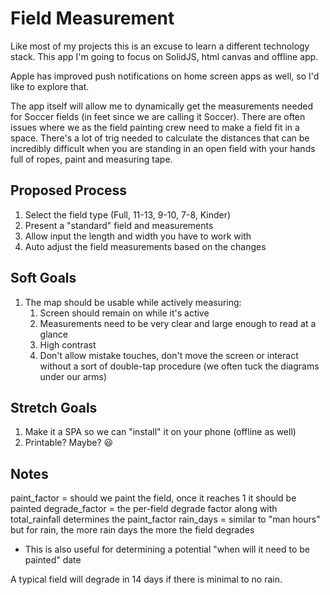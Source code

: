 # Field Measurement

Like most of my projects this is an excuse to learn a different technology stack. This app I'm going to focus on SolidJS, html canvas and offline app.

Apple has improved push notifications on home screen apps as well, so I'd like to explore that.

The app itself will allow me to dynamically get the measurements needed for Soccer fields (in feet since we are calling it Soccer). There are often issues where we as the field painting crew need to make a field fit in a space. There's a lot of trig needed to calculate the distances that can be incredibly difficult when you are standing in an open field with your hands full of ropes, paint and measuring tape.

## Proposed Process

1. Select the field type (Full, 11-13, 9-10, 7-8, Kinder)
2. Present a "standard" field and measurements
3. Allow input the length and width you have to work with
4. Auto adjust the field measurements based on the changes

## Soft Goals

1. The map should be usable while actively measuring:
   1. Screen should remain on while it's active
   2. Measurements need to be very clear and large enough to read at a glance
   3. High contrast
   4. Don't allow mistake touches, don't move the screen or interact without a sort of double-tap procedure (we often tuck the diagrams under our arms)

## Stretch Goals

1. Make it a SPA so we can "install" it on your phone (offline as well)
2. Printable? Maybe? 😃

## Notes

paint_factor = should we paint the field, once it reaches 1 it should be painted
degrade_factor = the per-field degrade factor along with total_rainfall determines the paint_factor
rain_days = similar to "man hours" but for rain, the more rain days the more the field degrades

- This is also useful for determining a potential "when will it need to be painted" date

A typical field will degrade in 14 days if there is minimal to no rain.
